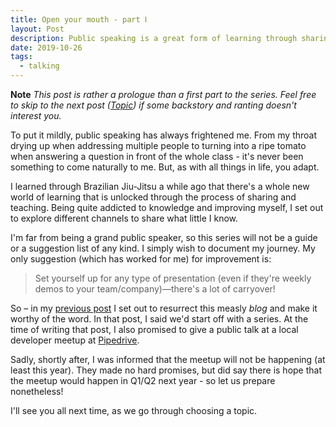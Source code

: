 ```yaml
---
title: Open your mouth - part Ⅰ
layout: Post
description: Public speaking is a great form of learning through sharing - so let me share my first experience
date: 2019-10-26
tags:
  - talking
---
```


<div style="font-size: .875rem">

**Note** _This post is rather a prologue than a first part to the series.
Feel free to skip to the next post ([Topic](/thoughts/open-your-mouth-part-2-topic)) if some backstory and ranting doesn't interest you._

</div>

To put it mildly, public speaking has always frightened me.
From my throat drying up when addressing multiple people to turning
into a ripe tomato when answering a question in front of the whole class -
it's never been something to come naturally to me.
But, as with all things in life, you adapt.

I learned through Brazilian Jiu-Jitsu a while ago that there's
a whole new world of learning that is unlocked through the process of
sharing and teaching. Being quite addicted to knowledge and improving
myself, I set out to explore different channels to share what little I know.

I'm far from being a grand public speaker, so this series will not
be a guide or a suggestion list of any kind. I simply wish to document
my journey. My only suggestion (which has worked for me) for improvement is:

> Set yourself up for any type of presentation (even if they're weekly demos to your team/company)&mdash;there's a lot of carryover!

So &ndash; in my [previous post](/thoughts/giving-this-another-go) I
set out to resurrect this measly _blog_ and make it worthy of the word.
In that post, I said we'd start off with a series.
At the time of writing that post, I also promised to give a public
talk at a local developer meetup at [Pipedrive](https://pipedrive.com).

Sadly, shortly after, I was informed that the meetup will not be happening
(at least this year). They made no hard promises, but did say there is hope that the meetup would happen in Q1/Q2 next year - so let us prepare nonetheless!

I'll see you all next time, as we go through choosing a topic.
